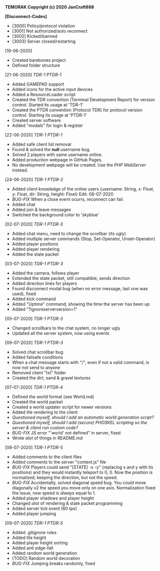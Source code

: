 **TEMORAK Copyright (c) 2020 JanCraft888**

**[Disconnect-Codes]**
 - [3000] Policy/protocol violation
 - [3001] Not authorized/auto reconnect
 - [3002] Kicked/banned
 - [3003] Server closed/restarting

[19-06-2020]
- Created barebones project
- Defined folder structure

[21-06-2020] *TDR-1 PTDR-1*
- Added GAMEPAD support
- Added icons for the active input devices
- Added a ResourceLoader script
- Created the TDR convention (Terminal Development Report) for version control. Started its usage at 'TDR-1'
- Created the PTDR convention (Protocol TDR) for protocol version control. Starting its usage at 'PTDR-1'
- Created server software
- Added "modals" for login & register

[22-06-2020] *TDR-1 PTDR-1*
- Added safe client list removal
- Found & solved the **null** username bug.
- Solved 2 players with same username online.
- Added production webpage in GitHub Pages.
- No development webpage will be created. Use the *PHP WebServer* instead.

[24-06-2020] *TDR-1 PTDR-2*
- Added client knowledge of the online users
    {username: String, x: Float, y: Float, dir: String, height: Float} Edit: 08-07-2020
- *BUG-FIX* When a close event ocurrs, reconnect can fail.
- Added chat
- Added join & leave messages
- Switched the background color to 'skyblue'

[02-07-2020] *TDR-1 PTDR-3*
- Added chat menu, need to change the scrollbar (its ugly)
- Added multiple server commands (Stop, Set-Operator, Unset-Operator)
- Added player positions
- Added player rendering
- Added the state packet

[03-07-2020] *TDR-1 PTDR-3*
- Added the camera, follows player
- Extended the state packet, still compatible, sends direction
- Added direction lines for players
- Found disconnect modal bug (when no error message, last one was used), fixed
- Added kick command
- Added "Uptime" command, showing the time the server has been up
- Added "?ignoreserverversion=1"

[05-07-2020] *TDR-1 PTDR-3*
- Changed scrollbars to the chat system, no longer ugly
- Updated all the server system, now using events

[06-07-2020] *TDR-1 PTDR-3*
- Solved chat scrollbar bug
- Added failsafe conditions
- When a chat message starts with "/", even if not a valid command, is now not send to anyone
- Removed client "txt" folder
- Created the dirt, sand & gravel textures

[07-07-2020] *TDR-1 PTDR-4*
- Defined the world format (see World.md)
- Created the world packet
- Created a world updater script for newer versions
- Added tile rendering to the client
- *Questioned myself, should I add an automatic world generation script?*
- *Questioned myself, should I add (secure) PHOSKEL scripting so the server & client run custom code?*
- *BUG-FIX* JS error "'world' not defined" in server, fixed
- Wrote *alot* of things in README.md

[08-07-2020] *TDR-1 PTDR-5*
- Added comments to the client files
- Added comments to the server "content.js" file
- *BUG-FIX* Players could send "[STATE] -x -y" (replacing x and y with its positions) and they would instantly teleport to 0, 0. Now the position is normalized, keeping the direction, but not the speed.
- *BUG-FIX* Accidentally, solved diagonal speed bug. You could move diagonally x2 the speed you move only on one axis. Normalization fixed the issue, now speed is *always* equal to 1.
- Added player shadows and player height
- Changed *alot* of rendering & state packet programming
- Added server tick event (60 tps)
- Added player jumping

[09-07-2020] *TDR-1 PTDR-5*
- Added .gitignore rules
- Added tile height
- Added player height sorting
- Added anti edge-fall
- Added random world generation
- [TODO] Random world decoration
- *BUG-FIX* Jumping breaks randomly, fixed